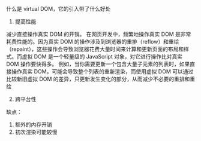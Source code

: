 什么是 virtual DOM，它的引入带了什么好处

1. 提高性能

减少直接操作真实 DOM 的开销。
在网页开发中，频繁地操作真实 DOM 是非常耗费性能的。因为真实 DOM 的操作涉及到浏览器的重排（reflow）和重绘（repaint），这些操作会导致浏览器花费大量时间来计算和更新页面的布局和样式。而虚拟 DOM 是一个轻量级的 JavaScript 对象，对它进行操作比对真实 DOM 操作要快得多。
例如，当你需要更新一个包含大量子元素的列表时，如果直接操作真实 DOM，可能会导致整个列表的重新渲染，而使用虚拟 DOM 可以通过比较新旧虚拟 DOM 的差异，只更新发生变化的部分，从而减少不必要的重排和重绘

2. 跨平台性

缺点：

1. 额外的内存开销
2. 初次渲染可能较慢
